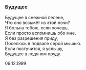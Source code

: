 ### Будущее

Будущее в снежной пелене,  
Что оно возьмёт из этой ночи?  
Я больна тобою, если хочешь,  
Если просто вспомнишь обо мне.  
Я без разрешения приду,  
Поселюсь в подвале серой мышью.  
Если постучится, я услышу,  
Будущее в ледяном пруду.

09.12.1999
